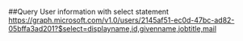 ##Query User information with select statement\
https://graph.microsoft.com/v1.0/users/2145af51-ec0d-47bc-ad82-05bffa3ad201?$select=displayname,id,givenname,jobtitle,mail

